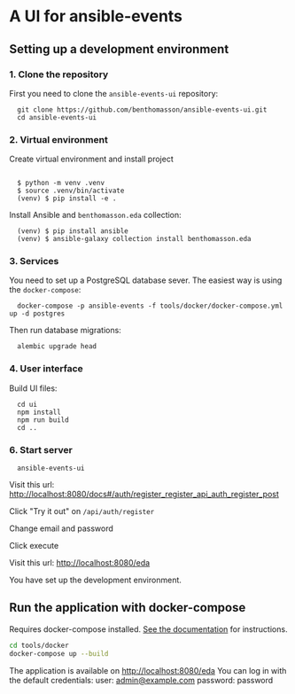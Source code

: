 # A UI for ansible-events

## Setting up a development environment

### 1. Clone the repository

First you need to clone the `ansible-events-ui` repository:

```shell
  git clone https://github.com/benthomasson/ansible-events-ui.git
  cd ansible-events-ui
```

### 2. Virtual environment

Create virtual environment and install project

```shell

  $ python -m venv .venv
  $ source .venv/bin/activate
  (venv) $ pip install -e .
```

Install Ansible and `benthomasson.eda` collection:

```shell
  (venv) $ pip install ansible
  (venv) $ ansible-galaxy collection install benthomasson.eda
```

### 3. Services

You need to set up a PostgreSQL database sever. The easiest way is using the `docker-compose`:

```shell
  docker-compose -p ansible-events -f tools/docker/docker-compose.yml up -d postgres
```

Then run database migrations:

```shell
  alembic upgrade head
```

### 4. User interface

Build UI files:

```shell
  cd ui
  npm install
  npm run build
  cd ..
```

### 6. Start server

```shell
  ansible-events-ui
```

Visit this url: <http://localhost:8080/docs#/auth/register_register_api_auth_register_post>

Click "Try it out" on `/api/auth/register`

Change email and password

Click execute

Visit this url: <http://localhost:8080/eda>

You have set up the development environment.

## Run the application with docker-compose

Requires docker-compose installed. [See the documentation](https://docs.docker.com/compose/install/) for instructions.

```sh
cd tools/docker
docker-compose up --build
```

The application is available on <http://localhost:8080/eda>
You can log in with the default credentials:
user: admin@example.com
password: password
